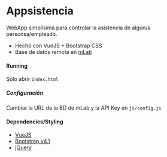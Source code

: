# Appsistencia
WebApp simplísima para controlar la asistencia de algún/a personsa/empleado.

- Hecho con VueJS + Bootstrap CSS
- Base de datos remota en [mLab]

#### Running
Sólo abrir ```index.html```

##### Configuración
Cambiar la URL de la BD de mLab y la API Key en ```js/config.js```

#### Dependencies/Styling
- [VueJS][vue]
- [Bootstrap v4.1][bst]
- [jQuery]

 [mlab]: <https://mlab.com/>
 [vue]: <https://vuejs.org/>
 [bst]: <http://getbootstrap.com/>
 [jQuery]: <http://jquery.com>